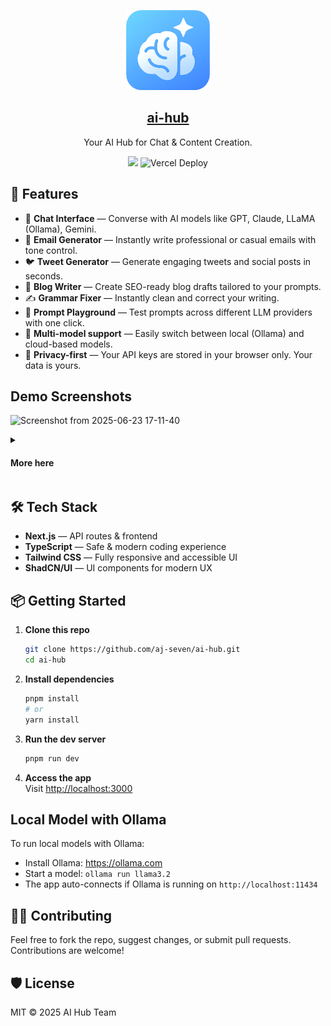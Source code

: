 <p align="center">
  <img src="public/assets/logo-nobg.png"  height="128">
  <h2 align="center"><a href="https://ai-hubx.vercel.app"> ai-hub </a></h2>
  <p align="center">Your AI Hub for Chat & Content Creation.<p>
  <p align="center">
   <a href='#'><img src=https://img.shields.io/badge/Maintained%3F-yes-green.svg></img><a/>
<img src="https://deploy-badge.vercel.app/vercel/ai-hubx" alt="Vercel Deploy"></img>
  </p>
</p>

## 🚀 Features

- 💬 **Chat Interface** — Converse with AI models like GPT, Claude, LLaMA (Ollama), Gemini.
- 📨 **Email Generator** — Instantly write professional or casual emails with tone control.
- 🐦 **Tweet Generator** — Generate engaging tweets and social posts in seconds.
- 📝 **Blog Writer** — Create SEO-ready blog drafts tailored to your prompts.
- ✍️ **Grammar Fixer** — Instantly clean and correct your writing.
- 🔁 **Prompt Playground** — Test prompts across different LLM providers with one click.
- 🧩 **Multi-model support** — Easily switch between local (Ollama) and cloud-based models.
- 🔐 **Privacy-first** — Your API keys are stored in your browser only. Your data is yours.

## Demo Screenshots

![Screenshot from 2025-06-23 17-11-40](https://github.com/user-attachments/assets/9146fefc-2671-4cd7-89e2-3aaf0cb4c4cf)
<details closed>
<summary>
<h4> More here </h4>
</summary>
  
![Screenshot from 2025-06-23 17-36-27](https://github.com/user-attachments/assets/080e54cd-2262-4e39-bef2-e96b27f7c655)
![Screenshot from 2025-06-23 17-36-15](https://github.com/user-attachments/assets/2dd10693-4e3c-4580-a3fe-ed1378cb1b0e)
![Screenshot from 2025-06-23 17-21-38](https://github.com/user-attachments/assets/e74903f9-cdf2-40fa-b993-e51a0faa0d41)
![Screenshot from 2025-06-23 17-18-16](https://github.com/user-attachments/assets/d7bb8da5-96c4-47c0-8eeb-f52ea86bda11)
![Screenshot from 2025-06-23 17-18-43](https://github.com/user-attachments/assets/9b5f7046-c1d6-456b-bab2-4f458f9da162)
</details>

## 🛠️ Tech Stack

- **Next.js** — API routes & frontend
- **TypeScript** — Safe & modern coding experience
- **Tailwind CSS** — Fully responsive and accessible UI
- **ShadCN/UI** — UI components for modern UX

## 📦 Getting Started

1. **Clone this repo**  
   ```bash
   git clone https://github.com/aj-seven/ai-hub.git
   cd ai-hub
   ```

2. **Install dependencies**  
   ```bash
   pnpm install
   # or
   yarn install
   ```

3. **Run the dev server**  
   ```bash
   pnpm run dev
   ```

5. **Access the app**  
   Visit [http://localhost:3000](http://localhost:3000)

## Local Model with Ollama

To run local models with Ollama:

- Install Ollama: https://ollama.com
- Start a model: `ollama run llama3.2`
- The app auto-connects if Ollama is running on `http://localhost:11434`

## 🧑‍💻 Contributing

Feel free to fork the repo, suggest changes, or submit pull requests.
Contributions are welcome!

## 🛡 License

MIT © 2025 AI Hub Team
